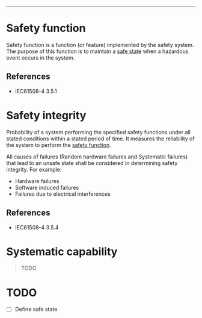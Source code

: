 
---

# Safety function

Safety function is a function (or feature) implemented by the safety system. The purpose of this function is to maintain
a [safe state]() when a hazardous event occurs in the system.

## References

+ IEC61508-4 3.5.1

# Safety integrity

Probability of a system performing the specified safety functions under all stated conditions within a stated period of time. It measures the reliability of the system to perform the [safety function](#safety-function).

All causes of failures (Random hardware failures and Systematic failures) that lead to an unsafe state shall be considered in determining safety integrity. For example:  
+ Hardware failures
+ Software induced failures
+ Failures due to electrical interferences

## References

+ IEC61508-4 3.5.4

# Systematic capability

> TODO

# TODO

+ [ ] Define safe state
